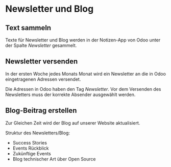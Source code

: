 # Newsletter und Blog

## Text sammeln

Texte für Newsletter und Blog werden in der Notizen-App von Odoo unter der Spalte *Newsletter* gesammelt.

## Newsletter versenden

In der ersten Woche jedes Monats Monat wird ein Newsletter an die in Odoo eingetragenen Adressen versendet.

Die Adressen in Odoo haben den Tag *Newsletter*. Vor dem Versenden des Newsletters muss der korrekte Absender ausgewählt werden.

## Blog-Beitrag erstellen

Zur Gleichen Zeit wird der Blog auf unserer Website aktualisiert.

Struktur des Newsletters/Blog:
* Success Stories
* Events Rückblick
* Zukünftige Events
* Blog technischer Art über Open Source
